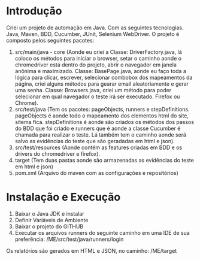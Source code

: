 # Introdução
Criei um projeto de automação em Java. Com as seguintes tecnologias. Java, Maven, BDD, Cucumber, JUnit, Selenium WebDriver.
O projeto é composto pelos seguintes pacotes:
1. src/main/java - core (Aonde eu criei a Classe: DriverFactory.java, lá coloco os métodos para iniciar o browser, setar o caminho aonde o chromedriver está dentro do projeto, abrir o navegador em janela anônima e maximizado. Classe: BasePage.java, aonde eu faço toda a lógica para clicar, escrever, selecionar combobox dos mapeamentos da página, criei alguns métodos para gearar email aleatoriamente e gerar uma senha. Classe: Browsers.java, criei um método para poder selecionar em qual navegador o teste irá ser executado. Firefox ou Chrome).
2. src/test/java (Tem os pacotes: pageObjects, runners e stepDefinitions. pageObjects é aonde todo o mapeamento dos elementos html do site, sitema fica. stepDefinitions é aonde são criados os métodos dos passos do BDD que foi criado e runners que é aonde a classe Cucumber é chamada para realizar o teste. Lá também tem o caminho aonde será salvo as evidências do teste que são geradadas em html e json).
3. src/test/resources (Aonde contém as features criadas em BDD e os drivers do chromedriver e firefox).
4. target (Tem duas pastas aonde são armazenadas as evidências do teste em html e json)
5. pom.xml (Arquivo do maven com as configurações e repositórios)


# Instalação e Execução
1.	Baixar o Java JDK e instalar
2.	Definir Variáveis de Ambiente
3.	Baixar o projeto do GITHUB
4.	Executar os arquivos runners do seguinte caminho em uma IDE de sua preferência: /ME/src/test/java/runners/login

Os relatórios são gerados em HTML e JSON, no caminho: /ME/target
